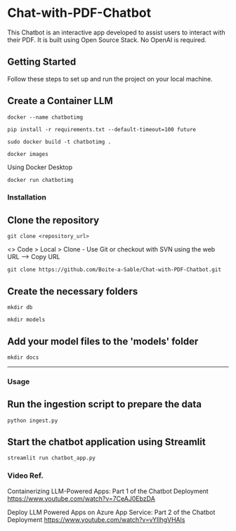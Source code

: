 # Chat-with-PDF-Chatbot
This Chatbot is an interactive app developed to assist users to interact with their PDF. It is built using Open Source Stack. No OpenAI is required.

## Getting Started

Follow these steps to set up and run the project on your local machine.


## Create a Container LLM
```
docker --name chatbotimg 
```

```
pip install -r requirements.txt --default-timeout=100 future
```

```
sudo docker build -t chatbotimg .
```

```
docker images
```

Using Docker Desktop
```
docker run chatbotimg  
```

### Installation

<!--```sh -->
## Clone the repository
```
git clone <repository_url>
```
<> Code > Local > Clone - Use Git or checkout with SVN using the web URL  -->  Copy URL
```
git clone https://github.com/Boite-a-Sable/Chat-with-PDF-Chatbot.git
```

## Create the necessary folders
```
mkdir db
```

```
mkdir models
```

## Add your model files to the 'models' folder
```
mkdir docs
```

----
### Usage 

## Run the ingestion script to prepare the data

```
python ingest.py
```

## Start the chatbot application using Streamlit

```
streamlit run chatbot_app.py
```


### Video Ref.
Containerizing LLM-Powered Apps: Part 1 of the Chatbot Deployment
https://www.youtube.com/watch?v=7CeAJ0EbzDA

Deploy LLM Powered Apps on Azure App Service: Part 2 of the Chatbot Deployment
https://www.youtube.com/watch?v=vYIlhgVHAls
